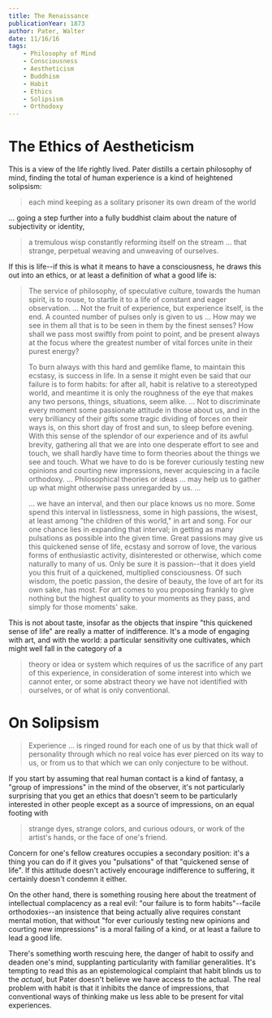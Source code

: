 ```yaml
---
title: The Renaissance
publicationYear: 1873
author: Pater, Walter
date: 11/16/16
tags: 
    - Philosophy of Mind
    - Consciousness
    - Aestheticism
    - Buddhism
    - Habit
    - Ethics
    - Solipsism
    - Orthodoxy
---
```


# The Ethics of Aestheticism

This is a view of the life rightly lived. Pater distills a certain philosophy of mind, finding the total of human experience is a kind of heightened solipsism:

> each mind keeping as a solitary prisoner its own dream of the world

... going a step further into a fully buddhist claim about the nature of subjectivity or identity,

> a tremulous wisp constantly reforming itself on the stream ... that strange, perpetual weaving and unweaving of ourselves.

If this is life--if this is what it means to have a consciousness, he draws this out into an ethics, or at least a definition of what a good life is:

> The service of philosophy, of speculative culture, towards the human spirit, is to rouse, to startle it to a life of constant and eager observation. ... Not the fruit of experience, but experience itself, is the end. A counted number of pulses only is given to us ... How may we see in them all that is to be seen in them by the finest senses? How shall we pass most swiftly from point to point, and be present always at the focus where the greatest number of vital forces unite in their purest energy?
>
> To burn always with this hard and gemlike flame, to maintain this ecstasy, is success in life. In a sense it might even be said that our failure is to form habits: for after all, habit is relative to a stereotyped world, and meantime it is only the roughness of the eye that makes any two persons, things, situations, seem alike. ... Not to discriminate every moment some passionate attitude in those about us, and in the very brilliancy of their gifts some tragic dividing of forces on their ways is, on this short day of frost and sun, to sleep before evening. With this sense of the splendor of our experience and of its awful brevity, gathering all that we are into one desperate effort to see and touch, we shall hardly have time to form theories about the things we see and touch. What we have to do is be forever curiously testing new opinions and courting new impressions, never acquiescing in a facile orthodoxy. ... Philosophical theories or ideas ... may help us to gather up what might otherwise pass unregarded by us. ...
>
> ... we have an interval, and then our place knows us no more. Some spend this interval in listlessness, some in high passions, the wisest, at least among "the children of this world," in art and song. For our one chance lies in expanding that interval; in getting as many pulsations as possible into the given time. Great passions may give us this quickened sense of life, ecstasy and sorrow of love, the various forms of enthusiastic activity, disinterested or otherwise, which come naturally to many of us. Only be sure it is passion--that it does yield you this fruit of a quickened, multiplied consciousness. Of such wisdom, the poetic passion, the desire of beauty, the love of art for its own sake, has most. For art comes to you proposing frankly to give nothing but the highest quality to your moments as they pass, and simply for those moments' sake. 

This is not about taste, insofar as the objects that inspire "this quickened sense of life" are really a matter of indifference. It's a mode of engaging with art, and with the world: a particular sensitivity one cultivates, which might well fall in the category of a 

> theory or idea or system which requires of us the sacrifice of any part of this experience, in consideration of some interest into which we cannot enter, or some abstract theory we have not identified with ourselves, or of what is only conventional.

# On Solipsism

> Experience ... is ringed round for each one of us by that thick wall of personality through which no real voice has ever pierced on its way to us, or from us to that which we can only conjecture to be without.

If you start by assuming that real human contact is a kind of fantasy, a "group of impressions" in the mind of the observer, it's not particularly surprising that you get an ethics that doesn't seem to be particularly interested in other people except as a source of impressions, on an equal footing with

> strange dyes, strange colors, and curious odours, or work of the artist's hands, or the face of one's friend.

Concern for one's fellow creatures occupies a secondary position: it's a thing you can do if it gives you "pulsations" of that "quickened sense of life".  If this attitude doesn't actively encourage indifference to suffering, it certainly doesn't condemn it either.

On the other hand, there is something rousing here about the treatment of intellectual complacency as a real evil: "our failure is to form habits"--facile orthodoxies--an insistence that being actually alive requires constant mental motion, that without "for ever curiously testing new opinions and courting new impressions" is a moral failing of a kind, or at least a failure to lead a good life.

There's something worth rescuing here, the danger of habit to ossify and deaden one's mind, supplanting particularity with familiar generalities. It's tempting to read this as an epistemological complaint that habit blinds us to the _actual_, but Pater doesn't believe we have access to the actual. The real problem with habit is that it inhibits the dance of impressions, that conventional ways of thinking make us less able to be present for vital experiences.
